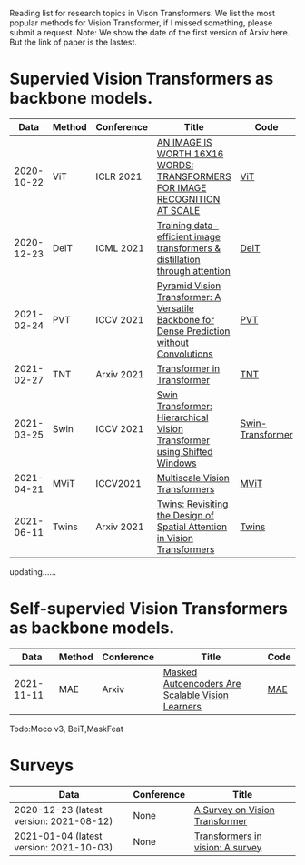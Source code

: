 Reading list for research topics in Vison Transformers.
We list the most popular methods for Vision Transformer, if I missed something, please submit a request.
Note: We show the date of the first version of Arxiv here. But the link of paper is the lastest.


# Supervied Vision Transformers as backbone models.

Data|Method|Conference|Title|Code
-----|----|-----|-----|-----
2020-10-22|ViT|ICLR 2021|[AN IMAGE IS WORTH 16X16 WORDS: TRANSFORMERS FOR IMAGE RECOGNITION AT SCALE](https://arxiv.org/abs/2010.11929)|[ViT](https://github.com/google-research/vision_transformer)
2020-12-23|DeiT|ICML 2021|[Training data-efficient image transformers & distillation through attention](https://arxiv.org/pdf/2012.12877.pdf)|[DeiT](https://github.com/facebookresearch/deit)
2021-02-24|PVT|ICCV 2021|[Pyramid Vision Transformer: A Versatile Backbone for Dense Prediction without Convolutions](https://arxiv.org/pdf/2102.12122.pdf)|[PVT](https://github.com/whai362/PVT)
2021-02-27|TNT|Arxiv 2021|[Transformer in Transformer](https://arxiv.org/pdf/2103.00112.pdf)|[TNT](https://gitee.com/mindspore/mindspore/tree/master/model_zoo/research/cv/TNT)
2021-03-25|Swin|ICCV 2021|[Swin Transformer: Hierarchical Vision Transformer using Shifted Windows](https://arxiv.org/pdf/2103.14030v2.pdf)|[Swin-Transformer](https://github.com/microsoft/Swin-Transformer)
2021-04-21|MViT|ICCV2021|[Multiscale Vision Transformers](https://arxiv.org/pdf/2104.11227.pdf)|[MViT](https:/github.com/facebookresearch/SlowFast)
2021-06-11|Twins|Arxiv 2021|[Twins: Revisiting the Design of Spatial Attention in Vision Transformers](https://arxiv.org/abs/2104.13840)|[Twins](https://github.com/Meituan-AutoML/Twins)
updating......




# Self-supervied Vision Transformers as backbone models.
Data|Method|Conference|Title|Code
-----|----|-----|-----|-----
2021-11-11|MAE|Arxiv|[Masked Autoencoders Are Scalable Vision Learners](https://arxiv.org/pdf/2111.06377.pdf)|[MAE](https://github.com/facebookresearch/mae)

Todo:Moco v3, BeiT,MaskFeat

# Surveys

Data|Conference|Title|
-----|----|-----
2020-12-23 (latest version: 2021-08-12)|None|[A Survey on Vision Transformer](https://arxiv.org/pdf/2012.12556.pdf)
2021-01-04 (latest version: 2021-10-03)|None|[Transformers in vision: A survey](https://arxiv.org/pdf/2101.01169.pdf)



